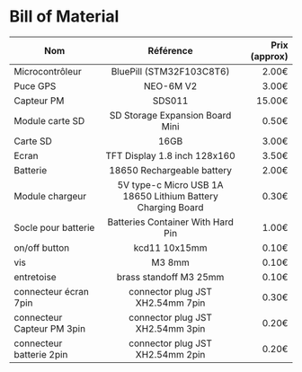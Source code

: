 Bill of Material
=======

| Nom        | Référence           | Prix (approx)  |
| ------------- |:-------------:| -----:|
| Microcontrôleur      | BluePill (STM32F103C8T6) | 2.00€ |
| Puce GPS      | NEO-6M V2     |   3.00€ |
| Capteur PM | SDS011      |    15.00€ |
| Module carte SD | SD Storage Expansion Board Mini      |    0.50€ |
| Carte SD | 16GB      |    3.00€ |
| Ecran | TFT Display 1.8 inch 128x160      |    3.50€ |
| Batterie | 18650 Rechargeable battery      |    2.00€ |
| Module chargeur | 5V type-c Micro USB 1A 18650 Lithium Battery Charging Board      |    0.30€ |
| Socle pour batterie | Batteries Container With Hard Pin         |    1.00€ |
| on/off button | kcd11 10x15mm     |    0.10€ |
| vis| M3 8mm      |    0.10€ |
| entretoise | brass standoff M3 25mm      |    0.10€ |
| connecteur écran 7pin| connector plug  JST XH2.54mm 7pin     |    0.30€ |
| connecteur Capteur PM 3pin| connector plug  JST XH2.54mm 3pin     |    0.20€ |
| connecteur batterie 2pin| connector plug  JST XH2.54mm 2pin     |    0.20€ |



